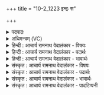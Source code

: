 +++
title = "10-2_1223 इन्द्रः स"

+++
<details><summary>पदपाठः</summary>

इ꣡न्द्रः꣢꣯। सः। दा꣡म꣢꣯ने। कृ꣣तः꣢। ओ꣡जि꣢꣯ष्ठः। सः। ब꣡ले꣢꣯। हि꣣तः꣢। द्यु꣣म्नी꣢। श्लो꣣की꣢। सः। सो꣣म्यः꣢। १२२३।
</details>

<details><summary>अधिमन्त्रम् (VC)</summary>

- इन्द्रः
- सुकक्ष आङ्गिरसः
- गायत्री
- षड्जः
</details>

<details><summary>हिन्दी : आचार्य रामनाथ वेदालंकार - विषयः</summary>

अगले मन्त्र में परमात्मा,जीवात्मा और राजा का विषय वर्णित करते हैं।
</details>

<details><summary>हिन्दी : आचार्य रामनाथ वेदालंकार - पदार्थः</summary>

पदार्थान्वयभाषाः -  (सः इन्द्रः) वह परमेश्वर,जीवात्मा वा राजा (दामने) दान के लिए (कृतः) प्रेरित हो। (ओजिष्ठः) अत्यधिक ओजस्वी (सः) वह (बले) बलप्राप्ति के निमित्त (हितः) हमारा हितकारी हो। (सः) वह (द्युम्नी) तेजस्वी, (श्लोकी) यशस्वी और (सोम्यः) शान्तिसम्पादक हो ॥२॥
</details>

<details><summary>हिन्दी : आचार्य रामनाथ वेदालंकार - भावार्थः</summary>

भावार्थभाषाः -  परमेश्वर से प्रार्थना करके,जीवात्मा को उत्साहित करके और राजा को उद्बोधन देकर हम प्राप्त दानवाले,बली,तेजस्वी,यशस्वी तथा शान्तिमान् होवें ॥२॥
</details>

<details><summary>संस्कृत : आचार्य रामनाथ वेदालंकार - विषयः</summary>

अथ परमात्मजीवात्मनृपतिविषय उच्यते।
</details>

<details><summary>संस्कृत : आचार्य रामनाथ वेदालंकार - पदार्थः</summary>

पदार्थान्वयभाषाः -  (सः इन्द्रः) असौ परमेश्वरो जीवात्मा नृपतिर्वा (दामने) दानाय।[ददातेः ‘सर्वधातुभ्यो मनिन् उ० ४।१४६’ इत्यनेन मनिन्।] (कृतः) प्रेरितो भवतु। (ओजिष्ठः) ओजस्वितमः (सः) असौ, (बले) बले प्राप्तव्ये (हितः) अस्माकं हितकरो भवतु। (सः) असौ (द्युम्नी) तेजस्वी, (श्लोकी२) यशस्वी, (सोम्यः) शान्तिसम्पादकश्च अस्ति भवतु वा।[सोमाय शान्त्यै साधुः सोम्यः]॥२॥
</details>

<details><summary>संस्कृत : आचार्य रामनाथ वेदालंकार - भावार्थः</summary>

भावार्थभाषाः -  परमेश्वरं प्रार्थयित्वा,जीवात्मानमुत्साह्य,राजानं चोद्बोध्य वयं लब्धदाना बलिनस्तेजस्विनो यशस्विनः शान्तियुक्ताश्च भवेम ॥२॥
</details>

<details><summary>संस्कृत : आचार्य रामनाथ वेदालंकार - पादटिप्पनी</summary>

टिप्पणी:   १. ऋ० ८।९३।८, अथ० २०।४७।२, १३७।१३। सर्वत्र ‘बले’ इत्यत्र ‘मदे॑’ इति पाठः ॥ २. श्लोकी श्लोकः स्तुतिः तद्वान्—इति सा०। श्लोकैर्मन्त्रैर्योऽतिशयो गीयते स श्लोकी—इति वि०।
</details>